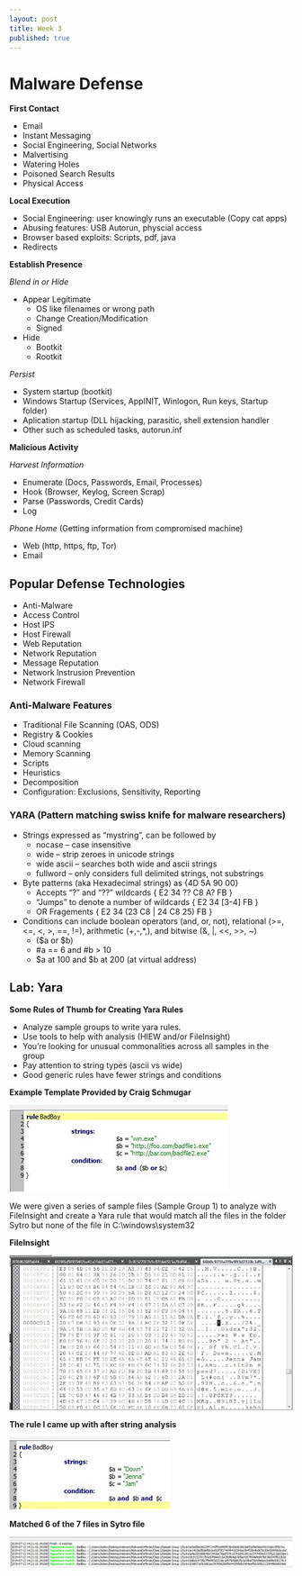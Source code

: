 ```yaml
---
layout: post
title: Week 3
published: true
---
```

# Malware Defense

**First Contact**
- Email
- Instant Messaging
- Social Engineering, Social Networks
- Malvertising
- Watering Holes 
- Poisoned Search Results
- Physical Access

**Local Execution**
- Social Engineering: user knowingly runs an executable (Copy cat apps) 
- Abusing features: USB Autorun, physcial access
- Browser based exploits: Scripts, pdf, java
- Redirects

**Establish Presence**

*Blend in or Hide*
* Appear Legitimate
    - OS like filenames or wrong path
    - Change Creation/Modification
    - Signed
* Hide 
    - Bootkit
    - Rootkit

*Persist*
- System startup (bootkit)
- Windows Startup (Services, AppINIT, Winlogon, Run keys, Startup folder) 
- Aplication startup (DLL hijacking, parasitic, shell extension handler
- Other such as scheduled tasks, autorun.inf

**Malicious Activity**

*Harvest Information*
- Enumerate (Docs, Passwords, Email, Processes)
- Hook (Browser, Keylog, Screen Scrap)
- Parse (Passwords, Credit Cards)
- Log

*Phone Home* (Getting information from compromised machine) 
- Web (http, https, ftp, Tor)
- Email

## Popular Defense Technologies
- Anti-Malware
- Access Control
- Host IPS
- Host Firewall
- Web Reputation
- Network Reputation
- Message Reputation
- Network Instrusion Prevention
- Network Firewall

### Anti-Malware Features
- Traditional File Scanning (OAS, ODS)
- Registry & Cookies
- Cloud scanning
- Memory Scanning
- Scripts
- Heuristics
- Decomposition
- Configuration: Exclusions, Sensitivity, Reporting

### YARA (Pattern matching swiss knife for malware researchers)
- Strings expressed as “mystring”, can be followed by
    * nocase – case insensitive
    * wide – strip zeroes in unicode strings
    * wide ascii – searches both wide and ascii strings
    * fullword – only considers full delimited strings, not substrings
- Byte patterns (aka Hexadecimal strings) as {4D 5A 90 00}
    * Accepts “?” and “??” wildcards { E2 34 ?? C8 A? FB }
    * “Jumps” to denote a number of wildcards { E2 34 [3-4] FB }
    * OR Fragements { E2 34 (23 C8 | 24 C8 25) FB }
- Conditions can include boolean operators (and, or, not), relational (>=, <=, <, >, ==, !=), arithmetic (+,-,*,\), and bitwise (&, |, <<, >>, ~)
    * ($a or $b)
    * #a == 6 and #b > 10
    * $a at 100 and $b at 200 (at virtual address)

## Lab: Yara
**Some Rules of Thumb for Creating Yara Rules**
- Analyze sample groups to write yara rules.
- Use tools to help with analysis (HIEW and/or FileInsight)
- You’re looking for unusual commonalities across all samples in the group
- Pay attention to string types (ascii vs wide)
- Good generic rules have fewer strings and conditions

**Example Template Provided by Craig Schmugar**

<img src= "https://raw.githubusercontent.com/viscovin/viscovin.github.io/master/images/Template.JPG">

We were given a series of sample files (Sample Group 1) to analyze with FileInsight and create a Yara rule that would match all the files in the folder Sytro but none of the file in C:\windows\system32

**FileInsight** 

<img src= "https://raw.githubusercontent.com/viscovin/viscovin.github.io/master/images/Insight.JPG">

**The rule I came up with after string analysis**

<img src= "https://raw.githubusercontent.com/viscovin/viscovin.github.io/master/images/Myrule.JPG">

**Matched 6 of the 7 files in Sytro file**

<img src= "https://raw.githubusercontent.com/viscovin/viscovin.github.io/master/images/YaraMatches.JPG">





















